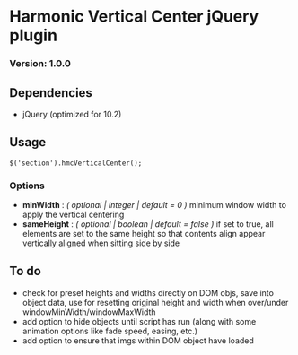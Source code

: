 # Harmonic Vertical Center jQuery plugin
### Version: 1.0.0
	
## Dependencies

* jQuery (optimized for 10.2)
	
## Usage

```
$('section').hmcVerticalCenter();
```

### Options
* **minWidth** : *( optional | integer | default = 0 )* minimum window width to apply the vertical centering
* **sameHeight** : *( optional | boolean | default = false )* if set to true, all elements are set to the same height so that contents align appear vertically aligned when sitting side by side
	
## To do

* check for preset heights and widths directly on DOM objs, save into object data, use for resetting original height and width when over/under windowMinWidth/windowMaxWidth
* add option to hide objects until script has run (along with some animation options like fade speed, easing, etc.)
* add option to ensure that imgs within DOM object have loaded